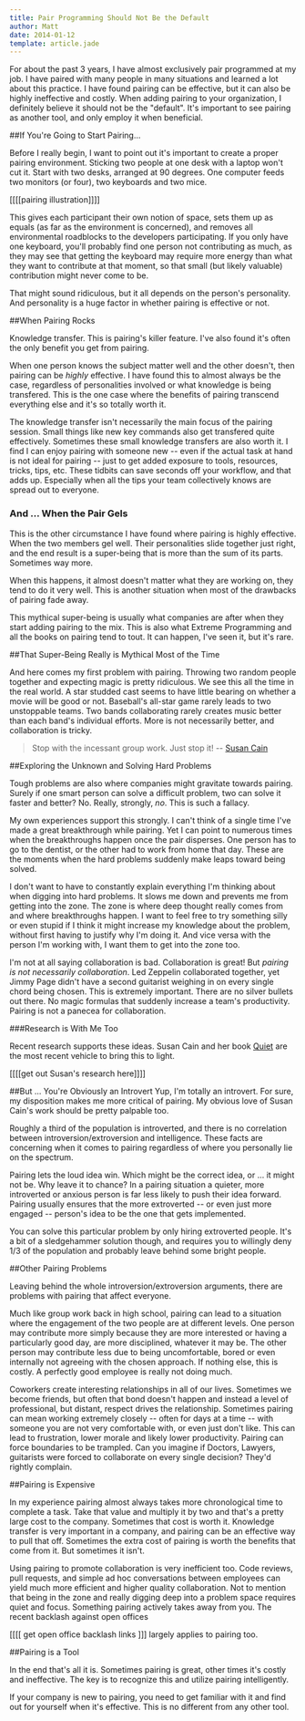 ```yaml
---
title: Pair Programming Should Not Be the Default
author: Matt
date: 2014-01-12
template: article.jade
---
```

For about the past 3 years, I have almost exclusively pair programmed at my job.
I have paired with many people in many situations and learned a lot about this
practice. I have found pairing can be effective, but it can also be highly
ineffective and costly.  When adding pairing to your organization, I definitely
believe it should not be the "default". It's important to see pairing as another
tool, and only employ it when beneficial.

<span class="more"></span>

##If You're Going to Start Pairing...

Before I really begin, I want to point out it's important to create a proper
pairing environment. Sticking two people at one desk with a laptop won't cut it.
Start with two desks, arranged at 90 degrees. One computer feeds two monitors
(or four), two keyboards and two mice. 

[[[[pairing illustration]]]]

This gives each participant their own notion of space, sets them up as equals
(as far as the environment is concerned), and removes all environmental
roadblocks to the developers participating. If you only have one keyboard,
you'll probably find one person not contributing as much, as they may see that
getting the keyboard may require more energy than what they want to contribute
at that moment, so that small (but likely valuable) contribution might never
come to be.

That might sound ridiculous, but it all depends on the person's personality. And
personality is a huge factor in whether pairing is effective or not.

##When Pairing Rocks

Knowledge transfer. This is pairing's killer feature. I've also found it's
often the only benefit you get from pairing.  
  
When one person knows the subject matter well and the other doesn't, then
pairing can be *highly* effective. I have found this to almost always be the case,
regardless of personalities involved or what knowledge is being transfered. This
is the one case where the benefits of pairing transcend everything else and it's
so totally worth it.

The knowledge transfer isn't necessarily the main focus of the pairing session.
Small things like new key commands also get transfered quite effectively.
Sometimes these small knowledge transfers are also worth it. I find I can enjoy
pairing with someone new -- even if the actual task at hand is not ideal for pairing --
just to get added exposure to tools, resources, tricks, tips, etc. These tidbits
can save seconds off your workflow, and that adds up. Especially when all the
tips your team collectively knows are spread out to everyone.

### And ... When the Pair Gels

This is the other circumstance I have found where pairing is highly effective.
When the two members gel well. Their personalities slide together just right,
and the end result is a super-being that is more than the sum of its parts.
Sometimes way more. 

When this happens, it almost doesn't matter what they are working on, they tend
to do it very well. This is another situation when most of the drawbacks of pairing
fade away.

This mythical super-being is usually what companies are after when they start
adding pairing to the mix. This is also what Extreme Programming and all the
books on pairing tend to tout. It can happen, I've seen it, but it's rare.

##That Super-Being Really is Mythical Most of the Time

And here comes my first problem with pairing. Throwing two random people
together and expecting magic is pretty ridiculous. We see this all the time in
the real world. A star studded cast seems to have little bearing on whether a
movie will be good or not. Baseball's all-star game rarely leads to two
unstoppable teams. Two bands collaborating rarely creates music better than each
band's individual efforts. More is not necessarily better, and collaboration is
tricky.

> Stop with the incessant group work. Just stop it! -- [Susan
> Cain](http://www.ted.com/talks/susan_cain_the_power_of_introverts.html)

##Exploring the Unknown and Solving Hard Problems

Tough problems are also where companies might gravitate towards pairing. Surely
if one smart person can solve a difficult problem, two can solve it faster and
better? No. Really, strongly, *no*. This is such a fallacy.

My own experiences support this strongly. I can't think of a single time I've
made a great breakthrough while pairing. Yet I can point to numerous times when
the breakthroughs happen once the pair disperses. One person has to go to the
dentist, or the other had to work from home that day. These are the moments when
the hard problems suddenly make leaps toward being solved.

I don't want to have to constantly explain everything I'm thinking about when
digging into hard problems. It slows me down and prevents me from getting into
the zone. The zone is where deep thought really comes from and where
breakthroughs happen. I want to feel free to try something silly or even stupid
if I think it might increase my knowledge about the problem, without first
having to justify why I'm doing it. And vice versa with the person I'm working
with, I want them to get into the zone too.

I'm not at all saying collaboration is bad. Collaboration is great! But *pairing
is not necessarily collaboration*. Led Zeppelin collaborated together, yet Jimmy
Page didn't have a second guitarist weighing in on every single chord being
chosen. This is extremely important. There are no silver bullets out there. No
magic formulas that suddenly increase a team's productivity. Pairing is not a
panecea for collaboration. 

###Research is With Me Too

Recent research supports these ideas. Susan Cain and her book
[Quiet](http://www.thepowerofintroverts.com/) are the most recent vehicle to
bring this to light. 

[[[[get out Susan's research here]]]]

##But ... You're Obviously an Introvert
Yup, I'm totally an introvert. For sure, my disposition makes me more critical
of pairing. My obvious love of Susan Cain's work should be pretty palpable too.

Roughly a third of the population is introverted, and there is no correlation between
introversion/extroversion and intelligence. These facts are concerning when it
comes to pairing regardless of where you personally lie on the spectrum.

Pairing lets the loud idea win. Which might be the correct idea, or ... it might
not be. Why leave it to chance? In a pairing situation a quieter, more
introverted or anxious person is far less likely to push their idea forward.
Pairing usually ensures that the more extroverted -- or even just more engaged
-- person's idea to be the one that gets implemented. 

You can solve this particular problem by only hiring extroverted people. It's a
bit of a sledgehammer solution though, and requires you to willingly deny 1/3 of
the population and probably leave behind some bright people.

##Other Pairing Problems

Leaving behind the whole introversion/extroversion arguments, there are problems
with pairing that affect everyone.

Much like group work back in high school, pairing can lead to a situation where
the engagement of the two people are at different levels. One person may
contribute more simply because they are more interested or having a particularly
good day, are more disciplined, whatever it may be. The other person may
contribute less due to being uncomfortable, bored or even internally not
agreeing with the chosen approach. If nothing else, this is costly. A perfectly
good employee is really not doing much.

Coworkers create interesting relationships in all of our lives. Sometimes we
become friends, but often that bond doesn't happen and instead a level of
professional, but distant, respect drives the relationship. Sometimes pairing
can mean working extremely closely -- often for days at a time -- with someone
you are not very comfortable with, or even just don't like. This can lead to
frustration, lower morale and likely lower productivity. Pairing can force
boundaries to be trampled. Can you imagine if Doctors, Lawyers, guitarists were
forced to collaborate on every single decision? They'd rightly complain.

##Pairing is Expensive

In my experience pairing almost always takes more chronological time to complete
a task. Take that value and multiply it by two and that's a pretty large cost to
the company. Sometimes that cost is worth it. Knowledge transfer is very
important in a company, and pairing can be an effective way to pull that off.
Sometimes the extra cost of pairing is worth the benefits that come from it. But
sometimes it isn't. 

Using pairing to promote collaboration is very inefficient too. Code reviews,
pull requests, and simple ad hoc conversations between employees can yield much
more efficient and higher quality collaboration. Not to mention that being in
the zone and really digging deep into a problem space requires quiet and focus.
Something pairing actively takes away from you. The recent backlash against open
offices 

[[[[ get open office backlash links ]]] largely applies to pairing too.

##Pairing is a Tool

In the end that's all it is. Sometimes pairing is great, other times it's costly
and ineffective. The key is to recognize this and utilize pairing intelligently. 

If your company is new to pairing, you need to get familiar with it and find out
for yourself when it's effective. This is no different from any other tool. 

